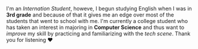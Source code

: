 I'm an *Internation Student*, howeve, I begun studying English when I was in **3rd grade** and because of that it gives me an edge over most of the students that went to school with me. I'm currently a college student who has taken an interest in majoring in **Computer Science** and thus want to *improve* my skill by practicing and familiarizing with the *tech scene*. Thank you for listening :heart:
